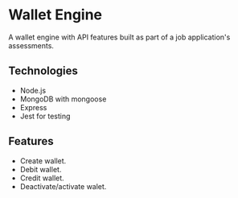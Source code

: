 # Wallet Engine
A wallet engine with API features built as part of a job application's assessments.

## Technologies 

- Node.js 
- MongoDB with mongoose
- Express
- Jest for testing

## Features

- Create wallet.
- Debit wallet.
- Credit wallet.
- Deactivate/activate walet.
